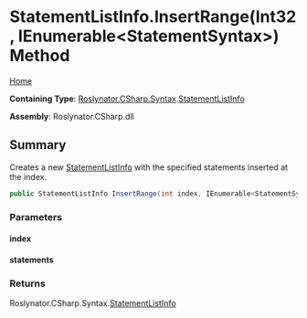 <a name="_top"></a>

# StatementListInfo\.InsertRange\(Int32, IEnumerable\<StatementSyntax>\) Method

[Home](../../../../../README.md#_top)

**Containing Type**: [Roslynator.CSharp.Syntax](../../README.md#_top)\.[StatementListInfo](../README.md#_top)

**Assembly**: Roslynator\.CSharp\.dll

## Summary

Creates a new [StatementListInfo](../README.md#_top) with the specified statements inserted at the index\.

```csharp
public StatementListInfo InsertRange(int index, IEnumerable<StatementSyntax> statements)
```

### Parameters

#### index

#### statements

### Returns

Roslynator\.CSharp\.Syntax\.[StatementListInfo](../README.md#_top)


